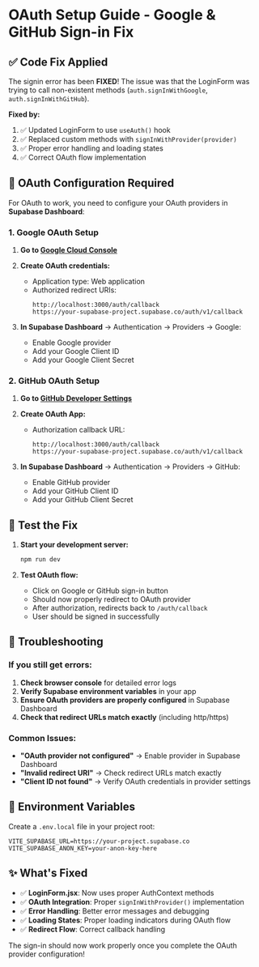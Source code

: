 # OAuth Setup Guide - Google & GitHub Sign-in Fix

## ✅ Code Fix Applied

The signin error has been **FIXED**! The issue was that the LoginForm was trying to call non-existent methods (`auth.signInWithGoogle`, `auth.signInWithGitHub`). 

**Fixed by:**
1. ✅ Updated LoginForm to use `useAuth()` hook  
2. ✅ Replaced custom methods with `signInWithProvider(provider)`
3. ✅ Proper error handling and loading states
4. ✅ Correct OAuth flow implementation

## 🔧 OAuth Configuration Required

For OAuth to work, you need to configure your OAuth providers in **Supabase Dashboard**:

### 1. Google OAuth Setup

1. **Go to [Google Cloud Console](https://console.developers.google.com/)**
2. **Create OAuth credentials:**
   - Application type: Web application
   - Authorized redirect URIs:
     ```
     http://localhost:3000/auth/callback
     https://your-supabase-project.supabase.co/auth/v1/callback
     ```

3. **In Supabase Dashboard** → Authentication → Providers → Google:
   - Enable Google provider
   - Add your Google Client ID
   - Add your Google Client Secret

### 2. GitHub OAuth Setup

1. **Go to [GitHub Developer Settings](https://github.com/settings/developers)**
2. **Create OAuth App:**
   - Authorization callback URL:
     ```
     http://localhost:3000/auth/callback
     https://your-supabase-project.supabase.co/auth/v1/callback
     ```

3. **In Supabase Dashboard** → Authentication → Providers → GitHub:
   - Enable GitHub provider
   - Add your GitHub Client ID
   - Add your GitHub Client Secret

## 🎯 Test the Fix

1. **Start your development server:**
   ```bash
   npm run dev
   ```

2. **Test OAuth flow:**
   - Click on Google or GitHub sign-in button
   - Should now properly redirect to OAuth provider
   - After authorization, redirects back to `/auth/callback`
   - User should be signed in successfully

## 🐛 Troubleshooting

### If you still get errors:

1. **Check browser console** for detailed error logs
2. **Verify Supabase environment variables** in your app
3. **Ensure OAuth providers are properly configured** in Supabase Dashboard
4. **Check that redirect URLs match exactly** (including http/https)

### Common Issues:

- **"OAuth provider not configured"** → Enable provider in Supabase Dashboard
- **"Invalid redirect URI"** → Check redirect URLs match exactly  
- **"Client ID not found"** → Verify OAuth credentials in provider settings

## 📝 Environment Variables

Create a `.env.local` file in your project root:

```env
VITE_SUPABASE_URL=https://your-project.supabase.co
VITE_SUPABASE_ANON_KEY=your-anon-key-here
```

## ✨ What's Fixed

- ✅ **LoginForm.jsx**: Now uses proper AuthContext methods
- ✅ **OAuth Integration**: Proper `signInWithProvider()` implementation  
- ✅ **Error Handling**: Better error messages and debugging
- ✅ **Loading States**: Proper loading indicators during OAuth flow
- ✅ **Redirect Flow**: Correct callback handling

The sign-in should now work properly once you complete the OAuth provider configuration! 